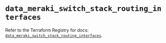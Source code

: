 # `data_meraki_switch_stack_routing_interfaces`

Refer to the Terraform Registry for docs: [`data_meraki_switch_stack_routing_interfaces`](https://registry.terraform.io/providers/ciscodevnet/meraki/1.7.1/docs/data-sources/switch_stack_routing_interfaces).
